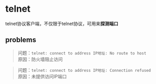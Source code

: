 # telnet
telnet协议客户端，不仅限于telnet协议，可用来**探测端口**

problems
-------
> 问题：`telnet: connect to address IP地址: No route to host`<br>
 原因：防火墙阻止访问

> 问题：`telnet: connect to address IP地址: Connection refused`<br>
 原因：未提供访问IP端口
